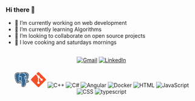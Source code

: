 ### Hi there 👋


<!--
**kaline/kaline** is a ✨ _special_ ✨ repository because its `README.md` (this file) appears on your GitHub profile.

Here are some ideas to get you started
-->


- 🔭 I’m currently working on web development
- 🌱 I’m currently learning Algorithms
- 👯 I’m looking to collaborate on open source projects
- 🤔 I love cooking and saturdays mornings

##

<div align="center">
  <a href="mailto:mesquitabfkaline@gmail.com"><img src="https://img.shields.io/badge/-Gmail-%23EA4335?style=for-the-badge&logo=gmail&logoColor=white" alt="Gmail"></a>
  <a href="www.linkedin.com/in/kalinemesquita" target="_blank"><img src="https://img.shields.io/badge/-LinkedIn-%230077B5?style=for-the-badge&logo=linkedin&logoColor=white" alt="LinkedIn"/></a>
</div>

###

<div align="center">
  <img height="40" src="https://raw.githubusercontent.com/devicons/devicon/master/icons/postgresql/postgresql-original.svg" alt="PostgreSQL" title="PostgreSQL" />
  <img height="40" src="https://raw.githubusercontent.com/devicons/devicon/master/icons/git/git-plain.svg" alt="Git" title="Git" />
  <img height="40" src="https://cdn.jsdelivr.net/gh/devicons/devicon/icons/cplusplus/cplusplus-line.svg" alt="C++" title="C++"/>
  <img height="40" src="https://cdn.jsdelivr.net/gh/devicons/devicon/icons/csharp/csharp-line.svg" alt="C#" title="C#" />
  <img height="40" src="https://cdn.jsdelivr.net/gh/devicons/devicon/icons/angularjs/angularjs-original.svg" alt="Angular" title="Angular" />
  <img height="40" src="https://cdn.jsdelivr.net/gh/devicons/devicon/icons/docker/docker-plain.svg" alt="Docker" title="Docker" />
  <img height="40" src="https://cdn.jsdelivr.net/gh/devicons/devicon/icons/html5/html5-plain.svg" alt="HTML" title="HTML" />
  <img height="40" src="https://cdn.jsdelivr.net/gh/devicons/devicon/icons/javascript/javascript-plain.svg" alt="JavaScript" title="JavaScript" />          
  <img height="40" src="https://cdn.jsdelivr.net/gh/devicons/devicon/icons/css3/css3-plain.svg" alt="CSS" title="CSS" />             
  <img height="40" src="https://cdn.jsdelivr.net/gh/devicons/devicon/icons/typescript/typescript-plain.svg" alt="typescript" title="typescript"/>
          
</div>


